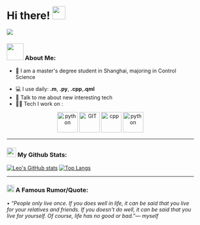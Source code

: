 # Hi there! <img src="https://github.com/TheDudeThatCode/TheDudeThatCode/blob/master/Assets/Hi.gif" width="35" />
<!-- 
<p align="center">
<a href="https://twitter.com/apoorv__tyagi" target="blank"><img align="center" src="https://cdn.jsdelivr.net/npm/simple-icons@3.0.1/icons/twitter.svg" alt="apoorv__tyagi" height="30" width="30" /></a>&nbsp;
<a href="https://linkedin.com/in/apoorvtyagi" target="blank"><img align="center" src="https://cdn.jsdelivr.net/npm/simple-icons@3.0.1/icons/linkedin.svg" alt="apoorvtyagi" height="30" width="30" /></a>&nbsp;
<a href="http://discord.com/users/apoorv#4040" target="blank"><img align="center" src="https://cdn.jsdelivr.net/npm/simple-icons@3.0.1/icons/discord.svg" alt="apoorv#4040" height="40" width="30" /></a>&nbsp;
<a href="https://www.buymeacoffee.com/apoorvtyagi"><img align="center" alt="Buy me a Coffee" width="30px" src="https://cdn.jsdelivr.net/npm/simple-icons@3.0.1/icons/buymeacoffee.svg" /></a>
</p>
-->
![](https://camo.githubusercontent.com/992babdffd8c74a1502de375fbdf7e4d54773242/68747470733a2f2f6d656469612e67697068792e636f6d2f6d656469612f53576f536b4e36447854737a71494b4571762f67697068792e676966)

### <img src="https://github.com/TheDudeThatCode/TheDudeThatCode/blob/master/Assets/Developer.gif" width="45" /> About Me:
- 🏦 I am a master's degree student in Shanghai, majoring in Control Science
<!-- - 📝 I regulary write technical articles for [hashnode](https://apoorvtyagi.tech/) and [dev.to](https://dev.to/apoorvtyagi)-->
- 💻 I use daily: **.m**, **.py**, **.cpp**,**.qml**
- 💬 Talk to me about new interesting tech
- 🧑‍💻 Tech I work on :

<p align="center">
      <img src="https://www.vectorlogo.zone/logos/python/python-icon.svg" alt="python" width="55" height="55"/>
      <img src="https://www.vectorlogo.zone/logos/git-scm/git-scm-icon.svg" alt="GIT" width="55" height="55"/> 
      <img src="https://github.com/homarr-labs/dashboard-icons/blob/main/svg/cpp.svg" alt="cpp" width="55" height="55"/>
      <img src="https://https://www.vectorlogo.zone/logos/qtio/qtio-ar21.svg" alt="python" width="55" height="55"/>
</p>

---
### <img src='https://media1.giphy.com/media/du3J3cXyzhj75IOgvA/giphy.gif?cid=ecf05e47x2g034i9pzwtzzsd3xgg2w9nr94t4tflbbgo3008&rid=giphy.gif' width='25' /> My Github Stats:
[![Leo's GitHub stats](https://github-readme-stats.vercel.app/api?username=Xmind0)](https://github.com/anuraghazra/github-readme-stats)
[![Top Langs](https://github-readme-stats.vercel.app/api/top-langs/?username=Xmind0)](https://github.com/anuraghazra/github-readme-stats)

<!--START_SECTION:waka-->

<!--END_SECTION:waka-->

---

### <img alt="GIF" src="https://github.com/TheDudeThatCode/TheDudeThatCode/blob/master/Assets/hmm.gif" width="20" /> A Famous Rumor/Quote:
<!--STARTS_HERE_QUOTE_README-->
• <i>“People only live once. If you does well in life, it can be said that you live for your relatives and friends. If you doesn't do well, it can be said that you live for yourself. Of course, life has no good or bad.”— myself  </i>
<!--ENDS_HERE_QUOTE_README-->
</a>

